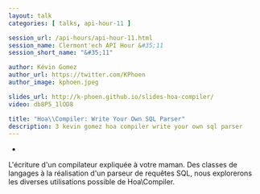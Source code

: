 ```yaml
---
layout: talk
categories: [ talks, api-hour-11 ]

session_url: /api-hours/api-hour-11.html
session_name: Clermont'ech API Hour &#35;11
session_short_name: "&#35;11"

author: Kévin Gomez
author_url: https://twitter.com/KPhoen
author_image: kphoen.jpeg

slides_url: http://k-phoen.github.io/slides-hoa-compiler/
video: db8P5_1lOD8

title: "Hoa\\Compiler: Write Your Own SQL Parser"
description: 3 kevin gomez hoa compiler write your own sql parser
---
```

-

L'écriture d'un compilateur expliquée à votre maman. Des classes de langages à
la réalisation d'un parseur de requêtes SQL, nous explorerons les diverses
utilisations possible de Hoa\Compiler.
